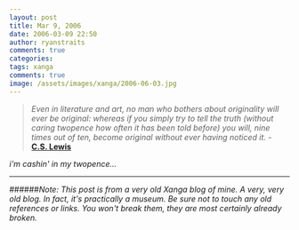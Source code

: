 ```yaml
---
layout: post
title: Mar 9, 2006
date: 2006-03-09 22:50
author: ryanstraits
comments: true
categories:
tags: xanga
comments: true
image: /assets/images/xanga/2006-06-03.jpg
---
```


>*Even in literature and art, no man who bothers about originality will ever be original: whereas if you simply try to tell the truth (without caring twopence how often it has been told before) you will, nine times out of ten, become original without ever having noticed it.* - **<a href="http://www.brainyquote.com/quotes/quotes/c/cslewis121182.html" target="_new">C.S. Lewis</a>**

*i'm cashin' in my twopence...*

<!-- break -->

---

######*Note: This post is from a very old Xanga blog of mine. A very, very old blog. In fact, it's practically a museum. Be sure not to touch any old references or links. You won't break them, they are most certainly already broken.*
